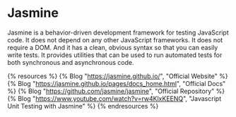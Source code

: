 # Jasmine

Jasmine is a behavior-driven development framework for testing JavaScript code. It does not depend on any other JavaScript frameworks. It does not require a DOM. And it has a clean, obvious syntax so that you can easily write tests. It provides utilities that can be used to run automated tests for both synchronous and asynchronous code.

{% resources %}
  {% Blog "https://jasmine.github.io/", "Official Website" %}
  {% Blog "https://jasmine.github.io/pages/docs_home.html", "Official Docs" %}
  {% Blog "https://github.com/jasmine/jasmine", "Official Repository" %}
  {% Blog "https://www.youtube.com/watch?v=rw4KlxKEENQ", "Javascript Unit Testing with Jasmine" %}
{% endresources %}
